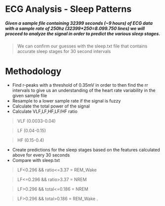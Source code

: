 # ECG Analysis - Sleep Patterns
##### Given a sample file containing 32399 seconds (~9 hours) of ECG data with a sample rate of 250hz (32399*250=8.099.750 lines) we will proceed to analyze the signal in order to predict the various sleep stages.
> We can confirm our guesses with the sleep.txt file that contains accurate sleep stages for 30 second intervals

# Methodology

 - Find r-peaks with a threshold of 0.35mV in order to then find the rr intervals to give us an understanding of the heart rate variability in the given sample file
 - Resample to a lower sample rate if the signal is fuzzy
 - Calculate the total power of the signal
 - Calculate VLF,LF,HF,LF/HF ratio
 > VLF (0.0033-0.04)

 > LF (0.04-0.15)
 
 > HF (0.15-0.4) 
 - Create predictions for the sleep stages based on the features calculated above for every 30 seconds
 - Compare with sleep.txt 
 > LF<0.296 && ratio<=3.37 = REM_Wake

 > LF<=0.296 && ratio>3.37 = NREM

 > LF>0.296 && total<=0.186 = NREM
 
 > LF>0.296 && total>0.186 = REM_Wake
.